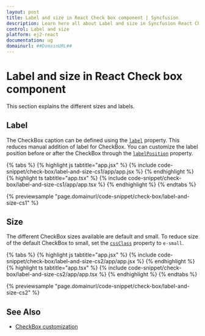```yaml
---
layout: post
title: Label and size in React Check box component | Syncfusion
description: Learn here all about Label and size in Syncfusion React Check box component of Syncfusion Essential JS 2 and more.
control: Label and size 
platform: ej2-react
documentation: ug
domainurl: ##DomainURL##
---
```


# Label and size in React Check box component

This section explains the different sizes and labels.

## Label

The CheckBox caption can be defined using the [`label`](https://ej2.syncfusion.com/react/documentation/api/check-box#label) property. This reduces manual addition of label for CheckBox. You can customize the label position before or after the CheckBox through the [`labelPosition`](https://ej2.syncfusion.com/react/documentation/api/check-box#labelposition) property.

{% tabs %}
{% highlight js tabtitle="app.jsx" %}
{% include code-snippet/check-box/label-and-size-cs1/app/app.jsx %}
{% endhighlight %}
{% highlight ts tabtitle="app.tsx" %}
{% include code-snippet/check-box/label-and-size-cs1/app/app.tsx %}
{% endhighlight %}
{% endtabs %}

 {% previewsample "page.domainurl/code-snippet/check-box/label-and-size-cs1" %}

## Size

The different CheckBox sizes available are default and small. To reduce size of the default CheckBox to small, set the [`cssClass`](https://ej2.syncfusion.com/react/documentation/api/check-box#cssclass) property to `e-small`.

{% tabs %}
{% highlight js tabtitle="app.jsx" %}
{% include code-snippet/check-box/label-and-size-cs2/app/app.jsx %}
{% endhighlight %}
{% highlight ts tabtitle="app.tsx" %}
{% include code-snippet/check-box/label-and-size-cs2/app/app.tsx %}
{% endhighlight %}
{% endtabs %}

 {% previewsample "page.domainurl/code-snippet/check-box/label-and-size-cs2" %}

## See Also

* [CheckBox customization](./how-to/customized-checkbox)